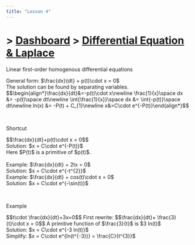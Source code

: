 ```yaml
---
title: "Lesson 4"
---
```


# > [Dashboard]() > [Differential Equation & Laplace](Differential%20Equation%20&%20Laplace/Differential%20Equation%20&%20Laplace.md)

<div class="note">
    <p class="note-head highlight-blue">Linear first-order homogenous differential equations</p>
    <p class="note-bg">
        <span class="blue bold">General form: </span> $\frac{dx}{dt} + p(t)\cdot x = 0$<br>
        The solution can be found by separating variables.<br>
       $$\begin{align*}\frac{dx}{dt}&=-p(t)\cdot x\newline \frac{1}{x}\space dx &= -p(t)\space dt\newline \int{\frac{1}{x}}\space dx &= \int{-p(t)}\space dt\newline ln(x) &= -P(t) + C_{1}\newline x&=C\cdot e^{-P(t)}\end{align*}$$
    </p>
</div>
<br>

<div class="note">
    <p class="note-head highlight-blue">Shortcut</p>
    <p class="note-bg">
        $$\frac{dx}{dt}+p(t)\cdot x = 0$$<br>
        Solution: $x = C\cdot e^{-P(t)}$<br>
        Here $P(t)$ is a primitive of $p(t)$.<br>
        <br>
	<span class="springgreen bold">Example: </span> $\frac{dx}{dt} + 2tx = 0$<br>
	<span class="springgreen bold">Solution: </span> $x = C\cdot e^{-t^{2}}$
        <br>
	<span class="springgreen bold">Example: </span> $\frac{dx}{dt} + cos(t)\cdot x = 0$<br>
	<span class="springgreen bold">Solution: </span> $x = C\cdot e^{-\sin(t)}$
    </p>
</div>
<br>

<div class="note">
    <p class="note-head highlight-springgreen">Example</p>
    <p class="note-bg">
        $$t\cdot \frac{dx}{dt}+3x=0$$
        First rewrite:
        $$\frac{dx}{dt}+ \frac{3}{t}\cdot x = 0$$
        A primitive function of $\frac{3}{t}$ is $3 ln(t)$<br>
        <span class="springgreen bold">Solution:</span> $x = C\cdot e^{-3 ln(t)}$<br>
        <span class="springgreen bold">Simplify: </span> $x = C\cdot e^{ln(t^{-3})} = \frac{C}{t^{3}}$
    </p>
</div>